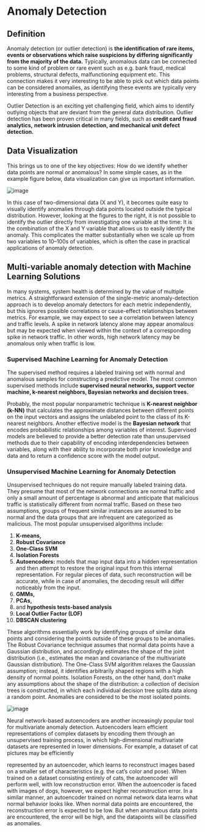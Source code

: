 # Anomaly Detection

## Definition

Anomaly detection (or outlier detection) is **the identification of rare items, events or observations which raise suspicions by differing significantly from the majority of the data.** Typically, anomalous data can be connected to some kind of problem or rare event such as e.g. bank fraud, medical problems, structural defects, malfunctioning equipment etc. This connection makes it very interesting to be able to pick out which data points can be considered anomalies, as identifying these events are typically very interesting from a business perspective. 

Outlier Detection is an exciting yet challenging field, which aims to identify outlying objects that are deviant from the general data distribution. Outlier detection has been proven critical in many fields, such as **credit card fraud analytics,** **network intrusion detection, and mechanical unit defect detection.**


## Data Visualization

This brings us to one of the key objectives: How do we identify whether data points are normal or anomalous? In some simple cases, as in the example figure below, data visualization can give us important information.

![image](https://user-images.githubusercontent.com/28102493/96762741-bfb3e180-13d9-11eb-8704-65b0488df3e7.png)


In this case of two-dimensional data (X and Y), it becomes quite easy to visually identify anomalies through data points located outside the typical distribution. However, looking at the figures to the right, it is not possible to identify the outlier directly from investigating one variable at the time: It is the combination of the X and Y variable that allows us to easily identify the anomaly. This complicates the matter substantially when we scale up from two variables to 10–100s of variables, which is often the case in practical applications of anomaly detection.

## Multi-variable anomaly detection with Machine Learning Solutions

In many systems, system health is determined by the value of multiple metrics. A straightforward extension of the single-metric anomaly-detection approach is to develop anomaly detectors for each metric independently, but this ignores possible correlations or cause-effect relationships between metrics. For example, we may expect to see a correlation between latency and traffic levels. A spike in network latency alone may appear anomalous but may be expected when viewed within the context of a corresponding spike in network traffic. In other words, high network latency may be anomalous only when traffic is low.


### Supervised Machine Learning for Anomaly Detection

The supervised method requires a labeled training set with normal and anomalous samples for constructing a predictive model. The most common supervised methods include **supervised neural networks, support vector machine, k-nearest neighbors, Bayesian networks and decision trees.**

Probably, the most popular nonparametric technique is **K-nearest neighbor (k-NN)** that calculates the approximate distances between different points on the input vectors and assigns the unlabeled point to the class of its K-nearest neighbors. Another effective model is the **Bayesian network** that encodes probabilistic relationships among variables of interest.
Supervised models are believed to provide a better detection rate than unsupervised methods due to their capability of encoding interdependencies between variables, along with their ability to incorporate both prior knowledge and data and to return a confidence score with the model output.

### Unsupervised Machine Learning for Anomaly Detection

Unsupervised techniques do not require manually labeled training data. They presume that most of the network connections are normal traffic and only a small amount of percentage is abnormal and anticipate that malicious traffic is statistically different from normal traffic. Based on these two assumptions, groups of frequent similar instances are assumed to be normal and the data groups that are infrequent are categorized as malicious.
The most popular unsupervised algorithms include:

1. **K-means,**
1. **Robust Covariance**
1. **One-Class SVM**
1. **Isolation Forests**
1. **Autoencoders:** models that map input data into a hidden representation and then attempt to restore the original input from this internal representation. For regular pieces of data, such reconstruction will be accurate, while in case of anomalies, the decoding result will differ noticeably from the input.
1. **GMMs,**
1. **PCAs,** 
1. and **hypothesis tests-based analysis**
1. **Local Outlier Factor (LOF)**
1. **DBSCAN clustering**

These algorithms essentially work by identifying groups of similar data points and considering the points outside of these groups to be anomalies. The Robust Covariance technique assumes that normal data points have a Gaussian distribution, and accordingly estimates the shape of the joint distribution (i.e., estimates the mean and covariance of the multivariate Gaussian distribution). The One-Class SVM algorithm relaxes the Gaussian assumption; instead, it identifies arbitrarily shaped regions with a high density of normal points. Isolation Forests, on the other hand, don’t make any assumptions about the shape of the distribution: a collection of decision trees is constructed, in which each individual decision tree splits data along a random point. Anomalies are considered to be the most isolated points.

![image](https://user-images.githubusercontent.com/28102493/96768762-803bc400-13de-11eb-98c1-f955db09a429.png)

Neural network-based autoencoders are another increasingly popular tool for multivariate anomaly detection. Autoencoders learn efficient representations of complex datasets by encoding them through an unsupervised training process, in which high-dimensional multivariate datasets are represented in lower dimensions. For example, a dataset of cat pictures may be efficiently

represented by an autoencoder, which learns to reconstruct images based on a smaller set of characteristics (e.g. the cat’s color and pose). When trained on a dataset consisting entirely of cats, the autoencoder will perform well, with low reconstruction error. When the autoencoder is faced with images of dogs, however, we expect higher reconstruction error. In a similar manner, an autoencoder trained on normal network data learns what normal behavior looks like. When normal data points are encountered, the reconstruction error is expected to be low. But when anomalous data points are encountered, the error will be high, and the datapoints will be classified as anomalies.

